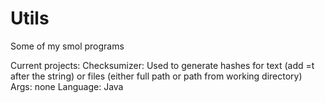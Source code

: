 # Utils
Some of my smol programs

Current projects:
  Checksumizer: Used to generate hashes for text (add =t after the string) or files (either full path or path from working directory)
  Args: none
  Language: Java
